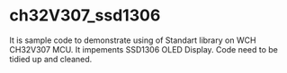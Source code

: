# ch32V307_ssd1306
It is sample code to demonstrate using of Standart library on WCH CH32V307 MCU.
It impements SSD1306 OLED Display.
Code need to be tidied up and cleaned.

